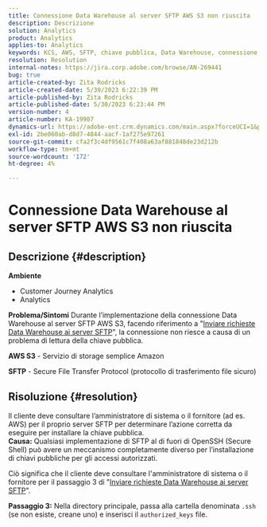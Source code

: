 ```yaml
---
title: Connessione Data Warehouse al server SFTP AWS S3 non riuscita
description: Descrizione
solution: Analytics
product: Analytics
applies-to: Analytics
keywords: KCS, AWS, SFTP, chiave pubblica, Data Warehouse, connessione, S3
resolution: Resolution
internal-notes: https://jira.corp.adobe.com/browse/AN-269441
bug: true
article-created-by: Zita Rodricks
article-created-date: 5/30/2023 6:22:39 PM
article-published-by: Zita Rodricks
article-published-date: 5/30/2023 6:23:44 PM
version-number: 4
article-number: KA-19907
dynamics-url: https://adobe-ent.crm.dynamics.com/main.aspx?forceUCI=1&pagetype=entityrecord&etn=knowledgearticle&id=55ac85f3-16ff-ed11-8f6e-6045bd006b25
exl-id: 2be060ab-d8d7-4844-aacf-1af275e97261
source-git-commit: cfa2f3c4df9561c7f408a63af881848de23d212b
workflow-type: tm+mt
source-wordcount: '172'
ht-degree: 4%

---
```


# Connessione Data Warehouse al server SFTP AWS S3 non riuscita

## Descrizione {#description}

<b>Ambiente</b>
- Customer Journey Analytics
- Analytics



<b>Problema/Sintomi</b>
Durante l’implementazione della connessione Data Warehouse al server SFTP AWS S3, facendo riferimento a &quot;[Inviare richieste Data Warehouse ai server SFTP](https://experienceleague.adobe.com/docs/analytics/export/ftp-and-sftp/secure-file-transfer-protocol/ftp-sftp-dw.html?lang=en)&quot;, la connessione non riesce a causa di un problema di lettura della chiave pubblica.



<b>AWS S3</b> - Servizio di storage semplice Amazon

<b>SFTP</b> - Secure File Transfer Protocol (protocollo di trasferimento file sicuro)


## Risoluzione {#resolution}

Il cliente deve consultare l’amministratore di sistema o il fornitore (ad es. AWS) per il proprio server SFTP per determinare l’azione corretta da eseguire per installare la chiave pubblica.<br><b>Causa:</b>
Qualsiasi implementazione di SFTP al di fuori di OpenSSH (Secure Shell) può avere un meccanismo completamente diverso per l’installazione di chiavi pubbliche per gli accessi autorizzati.

Ciò significa che il cliente deve consultare l&#39;amministratore di sistema o il fornitore per il passaggio 3 di &quot;[Inviare richieste Data Warehouse ai server SFTP](https://experienceleague.adobe.com/docs/analytics/export/ftp-and-sftp/secure-file-transfer-protocol/ftp-sftp-dw.html?lang=en)&quot;.

<b>Passaggio 3:</b> Nella directory principale, passa alla cartella denominata `.ssh` (se non esiste, creane uno) e inserisci il `authorized_keys` file.
